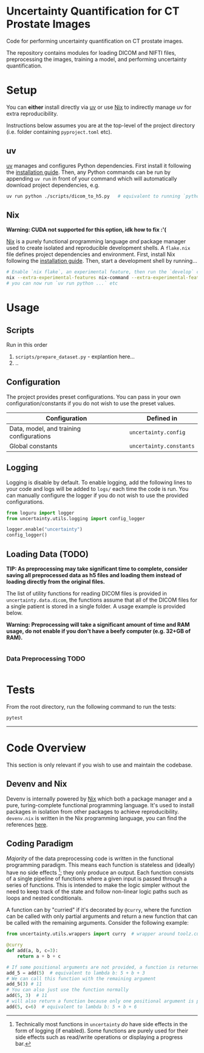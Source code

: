 # Uncertainty Quantification for CT Prostate Images

Code for performing uncertainty quantification on CT prostate images.

The repository contains modules for loading DICOM and NIFTI files, preprocessing the images, training a model, and performing uncertainty quantification.

# Setup

You can **either** install directly via [uv](https://docs.astral.sh/uv/) or use [Nix](https://nixos.org/) to indirectly manage uv for extra reproducibility.

Instructions below assumes you are at the top-level of the project directory (i.e. folder containing `pyproject.toml` etc).

## uv
[uv](https://docs.astral.sh/uv/) manages and configures Python dependencies. First install it following the [installation guide](https://docs.astral.sh/uv/getting-started/installation/). Then, any Python commands can be run by appending `uv run` in front of your command which will automatically download project dependencies, e.g.

```bash
uv run python ./scripts/dicom_to_h5.py   # equivalent to running `python /scripts/dicom_to_h5.py`
```

## Nix

**Warning: CUDA not supported for this option, idk how to fix :'(**

[Nix](https://nixos.org/) is a purely functional programming language *and* package manager used to create isolated and reproducible development shells. A `flake.nix` file defines project dependencies and environment. First, install Nix following the [installation guide](https://nixos.org/download/). Then, start a development shell by running...

```bash
# Enable `nix flake`, an experimental feature, then run the `develop` command
nix --extra-experimental-features nix-command --extra-experimental-features flakes develop
# you can now run `uv run python ...` etc
```


# Usage

## Scripts
Run in this order
1. `scripts/prepare_dataset.py` - explantion here...
2. ..

## Configuration

The project provides preset configurations. You can pass in your own configuration/constants if you do not wish to use the preset values.

| Configuration      | Defined in                  |
| ------------------ | --------------------------- |
| Data, model, and training configurations | `uncertainty.config` |
| Global constants   | `uncertainty.constants`     |

## Logging

Logging is disable by default. To enable logging, add the following lines to your code and logs will be added to `logs/` each time the code is run. You can manually configure the logger if you do not wish to use the provided configurations.

```python
from loguru import logger
from uncertainty.utils.logging import config_logger

logger.enable("uncertainty")
config_logger()
```

## Loading Data (TODO)

**TIP: As preprocessing may take significant time to complete, consider saving all preprocessed data as h5 files and loading them instead of loading directly from the original files.**

The list of utility functions for reading DICOM files is provided in `uncertainty.data.dicom`, the functions assume that all of the DICOM files for a single patient is stored in a single folder. A usage example is provided below.

**Warning: Preprocessing will take a significant amount of time and RAM usage, do not enable if you don't have a beefy computer (e.g. 32+GB of RAM).**

```python
```

### Data Preprocessing TODO

```python

```

# Tests

From the root directory, run the following command to run the tests:

```bash
pytest
```

---

# Code Overview

This section is only relevant if you wish to use and maintain the codebase.

## Devenv and Nix

Devenv is internally powered by [Nix](https://nixos.org/) which both a package manager and a pure, turing-complete functional programming language. It's used to install packages in isolation from other packages to achieve reproducibility. `devenv.nix` is written in the Nix programming language, you can find the references [here](https://devenv.sh/reference/options/).

## Coding Paradigm

_Majority_ of the data preprocessing code is written in the functional programming paradigm. This means each function is stateless and (ideally) have no side effects [^1]; they only produce an output. Each function consists of a single pipeline of functions where a given input is passed through a series of functions. This is intended to make the logic simpler without the need to keep track of the state and follow non-linear logic paths such as loops and nested conditionals.

A function can by "curried" if it's decorated by `@curry`, where the function can be called with only partial arguments and return a new function that can be called with the remaining arguments. Consider the following example:

```python
from uncertainty.utils.wrappers import curry  # wrapper around toolz.curry

@curry
def add(a, b, c=3):
    return a + b + c

# If some positional arguments are not provided, a function is returned instead
add_5 = add(5)  # equivalent to lambda b: 5 + b + 3
# We can call this function with the remaining argument
add_5(3) # 11
# You can also just use the function normally
add(5, 3)  # 11
# will also return a function because only one positional argument is provided
add(5, c=6)  # equivalent to lambda b: 5 + b + 6
```

[^1]: Technically most functions in `uncertainty` _do_ have side effects in the form of logging (if enabled). Some functions are purely used for their side effects such as read/write operations or displaying a progress bar.
